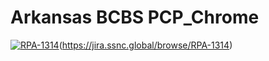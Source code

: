 # Arkansas BCBS PCP_Chrome

[![RPA-1314](https://cdn.digital.ai/cdn/ff/4KQz2gaA_f-OVpGYTxhBu0ztAdI5cKginm4WCRUOBoo/1600108089/public/styles/maxwidth_300/public/pt_logos/jira.png?itok=aG9kgx7o)](href="/browse/RPA-1314")(https://jira.ssnc.global/browse/RPA-1314) 




 
